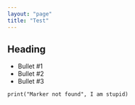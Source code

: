 ```yaml
---
layout: "page"
title: "Test"
---
```


## Heading
- Bullet #1
- Bullet #2
- Bullet #3

```
print("Marker not found", I am stupid)
```